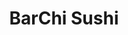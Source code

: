 ---
layout: place
title: BarChi Sushi
permalink: /texas/austin/barchi-sushi.html
stateAbbr: TX
stateName: Texas
cityName: Austin
seo:
  type: restaurant
  links: http://www.barchisushi.com/
place_id: ChIJk5k9kQi1RIYRO2s3u2CYNBs
photos:
  - name: >-
      places/ChIJk5k9kQi1RIYRO2s3u2CYNBs/photos/AeeoHcIHPhJfMOfdsAeuPbT6O2LFXQ6QFh5jZ_yzPPBjKlBgG4Y7Pfjt3sKmR2ufSgREPADvFe3RUFnVpRQJZL0YS9mGnXwOw31eV6i54CYB9sQcw2c-eXo6XPFamxgoQII8VwSTDJCOFDkdiIAL4aIFLbYTfA8h5DuGT2CNo1RcYsfoAiWlS3k1sDvsOu1zTevoCT8zR_dc2l_kOQVh8ZAKaHf9nBU-yBYFfvONulGl73FbYojAVTE5XNemvBv1MaEClCXWFsHETvOLifR0AJSHjt29nmC_ccnM_8QZ2MveEfn8mA
    widthPx: 4000
    heightPx: 2252
    authorAttributions:
      - displayName: BarChi Sushi
        uri: https://maps.google.com/maps/contrib/104192232395758095803
        photoUri: >-
          https://lh3.googleusercontent.com/a-/ALV-UjXRqZNn6O20k5NW8e-tsRadYn4fbHWzvra3cgTkUXkvsu1_SBDj=s100-p-k-no-mo
    flagContentUri: >-
      https://www.google.com/local/imagery/report/?cb_client=maps_api_places.places_api&image_key=!1e10!2sAF1QipOAo3UXDMY3zIYGbZMOzSNAU92oOA8t_hHv-Jaa&hl=en-US
    googleMapsUri: >-
      https://www.google.com/maps/place//data=!3m4!1e2!3m2!1sAF1QipOAo3UXDMY3zIYGbZMOzSNAU92oOA8t_hHv-Jaa!2e10!4m2!3m1!1s0x8644b508913d9993:0x1b349860bb376b3b
  - name: >-
      places/ChIJk5k9kQi1RIYRO2s3u2CYNBs/photos/AeeoHcIVjtMfXkFfdPmUamw2izEm_yOA7JHxr4NwcRKR3C1Dc4PvIFbbMNukztMgCLG3VJbZ6GdgdxSgDqV-smo_TriuyPZcT2q9XPRMX54I7y3Smg3i_ioCLSqoqEnkr7Ndwgl9e9uOHebVScYtqoLDkCEmeb9F6azi288izESoJHMPbB_CYRm9_SpNJZ2FD3eMj8ueL9hhSbHgRmXG7KuizNeLVD_G6XNhCjLCK1GPwrbB1qeskmqK21OHeGY2kOlMq121Uk4RK9vKFda84JJg_Pz6b2FNLVu1xq6zakYQqwMBgw
    widthPx: 1440
    heightPx: 810
    authorAttributions:
      - displayName: BarChi Sushi
        uri: https://maps.google.com/maps/contrib/104192232395758095803
        photoUri: >-
          https://lh3.googleusercontent.com/a-/ALV-UjXRqZNn6O20k5NW8e-tsRadYn4fbHWzvra3cgTkUXkvsu1_SBDj=s100-p-k-no-mo
    flagContentUri: >-
      https://www.google.com/local/imagery/report/?cb_client=maps_api_places.places_api&image_key=!1e10!2sAF1QipOr7lCx-jYNh_UEZPoKtP0nc_a1nN-oagpZGCZm&hl=en-US
    googleMapsUri: >-
      https://www.google.com/maps/place//data=!3m4!1e2!3m2!1sAF1QipOr7lCx-jYNh_UEZPoKtP0nc_a1nN-oagpZGCZm!2e10!4m2!3m1!1s0x8644b508913d9993:0x1b349860bb376b3b
  - name: >-
      places/ChIJk5k9kQi1RIYRO2s3u2CYNBs/photos/AeeoHcLBR7_3RRu1Z8_hIGUPgOJ0GqTSe1lyqOvqxmv_jXIRspK1DHO_uPcAqEq6vaSnwGQHqbwwd0cjpqMqubu3ocLrf0m1tDLuYJAotiPYSVZucMXVdn3M36Wnp12kQUfJmndBN3V6cfOb5YH9FiwJzCCtISXw-7Wkxe_1U-aXgp1I4Q2odrVLb7ldVOhJH14UvQTbyoA_MEfVMdXSiC7tMFZ4No2l5SasWAPmo2G_UTT6TyHURM8C2LQZitHGOBsfyOSrO0svwcO2_VXRC4kKBsGcH7tT-09uoBmtKzb4XjumXA
    widthPx: 1080
    heightPx: 1897
    authorAttributions:
      - displayName: BarChi Sushi
        uri: https://maps.google.com/maps/contrib/104192232395758095803
        photoUri: >-
          https://lh3.googleusercontent.com/a-/ALV-UjXRqZNn6O20k5NW8e-tsRadYn4fbHWzvra3cgTkUXkvsu1_SBDj=s100-p-k-no-mo
    flagContentUri: >-
      https://www.google.com/local/imagery/report/?cb_client=maps_api_places.places_api&image_key=!1e10!2sAF1QipOYuvLZMPAxOurecd1kY2Q1wwulAn9fHfcfICnp&hl=en-US
    googleMapsUri: >-
      https://www.google.com/maps/place//data=!3m4!1e2!3m2!1sAF1QipOYuvLZMPAxOurecd1kY2Q1wwulAn9fHfcfICnp!2e10!4m2!3m1!1s0x8644b508913d9993:0x1b349860bb376b3b
  - name: >-
      places/ChIJk5k9kQi1RIYRO2s3u2CYNBs/photos/AeeoHcK4AwJSQjVGoFkkymF_B6H0rCMK6CHn9OOGb-609IeDat6ZKQUY6doy84JOy34E_YFn5PrHGlnJmVzW7NDo0uGFhZTm-3_xP3M6hHrHpMEPBeluU12JrKj0pT5lvq20YXkyj-BtdjBH8MMFlojAKcwwn42ZvxBCWwboNfoQnju4sfJLovpQXeVN6IBzSSCUtxuuLRknarTzmi86zYcRwwHdbMszAcDyiu8Wmv-SSzLIddF69ULV_iiQBtXLMtQAyenxv9JvI9PzuwICzbmuPipnZSNtpnkuv_Sc1bDeUBf-Tw
    widthPx: 1080
    heightPx: 754
    authorAttributions:
      - displayName: BarChi Sushi
        uri: https://maps.google.com/maps/contrib/104192232395758095803
        photoUri: >-
          https://lh3.googleusercontent.com/a-/ALV-UjXRqZNn6O20k5NW8e-tsRadYn4fbHWzvra3cgTkUXkvsu1_SBDj=s100-p-k-no-mo
    flagContentUri: >-
      https://www.google.com/local/imagery/report/?cb_client=maps_api_places.places_api&image_key=!1e10!2sAF1QipOsx9TrA1u2EI2dVs8JFXdDmFACu2J8gppXupf5&hl=en-US
    googleMapsUri: >-
      https://www.google.com/maps/place//data=!3m4!1e2!3m2!1sAF1QipOsx9TrA1u2EI2dVs8JFXdDmFACu2J8gppXupf5!2e10!4m2!3m1!1s0x8644b508913d9993:0x1b349860bb376b3b
  - name: >-
      places/ChIJk5k9kQi1RIYRO2s3u2CYNBs/photos/AeeoHcJeWNVJ0V2aYzAhF8feU_5gS-QNpyqXBBq-3RIhwsbkfp31CWkT2vxQfZD2eyPWPmxCB1O2w4N8mSmP9DnKozqeA7kAhzUcfT0O2MwkeL3KevISXOIS-R2k39-2PslPjjynyMH1g3NqmkJqupoOac48RnPEvNkJHk8qpr58-fCqJ3RAAFtf2AdZtZhbPHJojNTVaK_swvIbuODRKXffip5jfQtLuNywCO2GeZ5Pq-l5_6bieFg-QkeLrRsSu-uh2byt08n91zgF_0aBlbqtGKREhm_07xfdJb_83Wr6DPWPMQ
    widthPx: 2344
    heightPx: 2252
    authorAttributions:
      - displayName: BarChi Sushi
        uri: https://maps.google.com/maps/contrib/104192232395758095803
        photoUri: >-
          https://lh3.googleusercontent.com/a-/ALV-UjXRqZNn6O20k5NW8e-tsRadYn4fbHWzvra3cgTkUXkvsu1_SBDj=s100-p-k-no-mo
    flagContentUri: >-
      https://www.google.com/local/imagery/report/?cb_client=maps_api_places.places_api&image_key=!1e10!2sAF1QipO-3qPAUelvkdscvyvIo_Lov0WkJ33us9oV83-l&hl=en-US
    googleMapsUri: >-
      https://www.google.com/maps/place//data=!3m4!1e2!3m2!1sAF1QipO-3qPAUelvkdscvyvIo_Lov0WkJ33us9oV83-l!2e10!4m2!3m1!1s0x8644b508913d9993:0x1b349860bb376b3b
  - name: >-
      places/ChIJk5k9kQi1RIYRO2s3u2CYNBs/photos/AeeoHcIBX2ZVkMvqHM2yRUPwF7APqalsHLeBDpmT6Tra9N1Zb5WQLgYntmJI9YOVjSaxjn1mfR_PDCeh6psSeIo2Gpj101HuHhKv96osKm1eOzHaalrTwv-OYcBCsda9U7eBbcJR7VCwsP0fPIfWCp4r8_oLF8eIU_Tbr_m5MG7zyPVWO5dZEnMJJy-arFzAiSv5XXg140IvrHz1wsBWQjRqgrKyrDEdga5ZBG8c0dx5Tvkj2KdjoVSCpN4k274ruu4bFEdytHBFoG0Iz-8A7dTdo4WfQ8tjPo1Vpx2yBleuE8o45g
    widthPx: 1080
    heightPx: 1091
    authorAttributions:
      - displayName: BarChi Sushi
        uri: https://maps.google.com/maps/contrib/104192232395758095803
        photoUri: >-
          https://lh3.googleusercontent.com/a-/ALV-UjXRqZNn6O20k5NW8e-tsRadYn4fbHWzvra3cgTkUXkvsu1_SBDj=s100-p-k-no-mo
    flagContentUri: >-
      https://www.google.com/local/imagery/report/?cb_client=maps_api_places.places_api&image_key=!1e10!2sAF1QipMZJBisFs1y5Cgv-BRIoYKKg95EZXWKHKj66RFD&hl=en-US
    googleMapsUri: >-
      https://www.google.com/maps/place//data=!3m4!1e2!3m2!1sAF1QipMZJBisFs1y5Cgv-BRIoYKKg95EZXWKHKj66RFD!2e10!4m2!3m1!1s0x8644b508913d9993:0x1b349860bb376b3b
  - name: >-
      places/ChIJk5k9kQi1RIYRO2s3u2CYNBs/photos/AeeoHcLT7FU9lvNYKsPfmljrxaPF44WvLjZ5HgS1CvV49xQ-EXd3fPWCndm3_N7hc3rrlXujIJZF9W43jjX5sHmu0BvWWTRWMpDdTFJ6YbNWHC5V-zn38brY4-rRNBVlQo7x1_KIruSdtNoeFZica3Jh8CtZe8siK5t_WVplRDPxPxvFMeO8GZKzjKkOfMPjqReF73SWRe13gkzhQzdWcsZugUR5sbqH-azxN7y9QUujngV21ZrJ8Jx8EXgUdgDfQ4u-oEzH6wPif0FEPZlH8iW5wp2NSewmbp-5H25TmCJqZAg52VsKvCdG_PDMuv07eRR9khS0IVxCGU2pvXzIvSrwlPNaNILfFZ1ciweo_OC4-7reSwnSOvnip3QhH56T9Lk8knA1OJJIK0_QbbpvjtjC25NzJ5Xms6Y2rXs09WKn66o
    widthPx: 655
    heightPx: 621
    authorAttributions:
      - displayName: Hali Thomas
        uri: https://maps.google.com/maps/contrib/103364965997533486366
        photoUri: >-
          https://lh3.googleusercontent.com/a-/ALV-UjV6wKeTnwI2nwJVIL3LWr0E02Lj5TUEZekGtoytLK-zMyWwsfHf=s100-p-k-no-mo
    flagContentUri: >-
      https://www.google.com/local/imagery/report/?cb_client=maps_api_places.places_api&image_key=!1e10!2sCIHM0ogKEICAgIDO6bOeOQ&hl=en-US
    googleMapsUri: >-
      https://www.google.com/maps/place//data=!3m4!1e2!3m2!1sCIHM0ogKEICAgIDO6bOeOQ!2e10!4m2!3m1!1s0x8644b508913d9993:0x1b349860bb376b3b
  - name: >-
      places/ChIJk5k9kQi1RIYRO2s3u2CYNBs/photos/AeeoHcIA3kUTGoglOjGEWmLYAXQwGL-v7ZOpog48s5bINmBB8PGfS4SPijkarWgSu2UsR-wGxE6jdyT7rLbosn9ivpkigh8Iu5MLkxz9t9UJqI6YlVgrB0KkZ4F_SpyYQfI7aFIa40WL3q8D4tZOAM2FGU-jlz2JtBzUSbKadPBIcVC_IVFScPUd6ueRtcl0Ctp9f6kgZs7QJYBsJTeHd3Otx8jmYdiDFWfG6-btGuWk_IS6fPuz59Ib1psLx9goF_FBHXerV_8vEBBaEEyWigSajQ3Q_o0cREy8AVfkF2rtJrJWv6sEh05A0SYbOrOtuJgV0SNVAhNwfH5ZrzuMoOj7Mrrf-EsSa7lmq93RVBWpYzHWm_z2q64Ik3AntagiwppnFZo86-qC-hZ_UEUA_TmQpnTQQNV8NP3lcD_1tZ2mtL9O67luQ8nlGWCOSYLhJ6GK
    widthPx: 4080
    heightPx: 3072
    authorAttributions:
      - displayName: Joshua Kleinstreuer
        uri: https://maps.google.com/maps/contrib/107923672981403227363
        photoUri: >-
          https://lh3.googleusercontent.com/a-/ALV-UjXlsCSKlpKAVFoz_fJRTPjjS098QS8XaL8TuAbVPBqU2zu5ztzj7Q=s100-p-k-no-mo
    flagContentUri: >-
      https://www.google.com/local/imagery/report/?cb_client=maps_api_places.places_api&image_key=!1e10!2sCIABIhADycKzLghhtWfOHhYAAiFi&hl=en-US
    googleMapsUri: >-
      https://www.google.com/maps/place//data=!3m4!1e2!3m2!1sCIABIhADycKzLghhtWfOHhYAAiFi!2e10!4m2!3m1!1s0x8644b508913d9993:0x1b349860bb376b3b
  - name: >-
      places/ChIJk5k9kQi1RIYRO2s3u2CYNBs/photos/AeeoHcIr906AgfZWEDkzKEZ8aazd0YD5jvANUmY63D7c47a4N86n5IsDSfMvKHxg5Jn_zuOeEtp3lv19arFRNw4SNPYzNBePrGEnwlXE01NO0fh3Fe8hZ6XrwiWVWbEo0EezQhAOtvDlPbpfL8xEGe-FkCGaasx2W68DxDC-wZmgHBKYlxqQCttAo0iCI_W5C12NdPhoo-YFs6V-68FWGpGtkylDa91ADt7DPgEvr-JJJ9vZvFr-mezWeQfeilGDyUnIA5Uh63z-Lou2ojH5XzLPCkM9d_bRgMJeZ-_-o_JHDsrQQQ
    widthPx: 1802
    heightPx: 2252
    authorAttributions:
      - displayName: BarChi Sushi
        uri: https://maps.google.com/maps/contrib/104192232395758095803
        photoUri: >-
          https://lh3.googleusercontent.com/a-/ALV-UjXRqZNn6O20k5NW8e-tsRadYn4fbHWzvra3cgTkUXkvsu1_SBDj=s100-p-k-no-mo
    flagContentUri: >-
      https://www.google.com/local/imagery/report/?cb_client=maps_api_places.places_api&image_key=!1e10!2sAF1QipMVzltSEzBFxI6Gq-0fbsQlzCaWk--NMYYamuYv&hl=en-US
    googleMapsUri: >-
      https://www.google.com/maps/place//data=!3m4!1e2!3m2!1sAF1QipMVzltSEzBFxI6Gq-0fbsQlzCaWk--NMYYamuYv!2e10!4m2!3m1!1s0x8644b508913d9993:0x1b349860bb376b3b
  - name: >-
      places/ChIJk5k9kQi1RIYRO2s3u2CYNBs/photos/AeeoHcICLe8VyvS2KNhNmkCmDbrr5Xhwst8iuhU3WiAGeJUImWPhSNDgB1Zs4hZdxGy-x1cCclRllLdTlYCfiibjHupGGByLzT80w0ppFK67v_iDgt-MFx1maZNIgf_4NENhqWMd4g5DUrUrlItOYMXjFhL_VXz22x5zCUiBSHqcafpqZfPEqiM9gSzsebxeuB0Av_1q13a9q2rYnCrhvw2XMmbeyZPLhJ4_SSs2PwbTe9NFWEf9O5pPrG9hqNtVceN93fKzfnMKYOb-fp-bXTWjzNB_Lbp8RCXcnsipmXzxMGzWQg
    widthPx: 4000
    heightPx: 2252
    authorAttributions:
      - displayName: BarChi Sushi
        uri: https://maps.google.com/maps/contrib/104192232395758095803
        photoUri: >-
          https://lh3.googleusercontent.com/a-/ALV-UjXRqZNn6O20k5NW8e-tsRadYn4fbHWzvra3cgTkUXkvsu1_SBDj=s100-p-k-no-mo
    flagContentUri: >-
      https://www.google.com/local/imagery/report/?cb_client=maps_api_places.places_api&image_key=!1e10!2sAF1QipNrKzR-tBAXM2kRrJU7BkPKCD1tEMeX-WK2Kv7r&hl=en-US
    googleMapsUri: >-
      https://www.google.com/maps/place//data=!3m4!1e2!3m2!1sAF1QipNrKzR-tBAXM2kRrJU7BkPKCD1tEMeX-WK2Kv7r!2e10!4m2!3m1!1s0x8644b508913d9993:0x1b349860bb376b3b
address: 206 Colorado St, Austin, TX 78701, USA
street: 206 Colorado St
city: Austin
state: TX
zip: '78701'
country: USA
neighborhood: Downtown Austin
latitude: '30.265284'
longitude: '-97.745595'
accessibility_options:
  wheelchairAccessibleParking: true
  wheelchairAccessibleEntrance: true
  wheelchairAccessibleRestroom: true
  wheelchairAccessibleSeating: true
business_status: OPERATIONAL
name: BarChi Sushi
google_maps_links:
  directionsUri: >-
    https://www.google.com/maps/dir//''/data=!4m7!4m6!1m1!4e2!1m2!1m1!1s0x8644b508913d9993:0x1b349860bb376b3b!3e0
  placeUri: https://maps.google.com/?cid=1960359279038262075
  writeAReviewUri: >-
    https://www.google.com/maps/place//data=!4m3!3m2!1s0x8644b508913d9993:0x1b349860bb376b3b!12e1
  reviewsUri: >-
    https://www.google.com/maps/place//data=!4m4!3m3!1s0x8644b508913d9993:0x1b349860bb376b3b!9m1!1b1
  photosUri: >-
    https://www.google.com/maps/place//data=!4m3!3m2!1s0x8644b508913d9993:0x1b349860bb376b3b!10e5
primary_type: Sushi Restaurant
opening_hours:
  openNow: true
  periods:
    - open:
        day: 0
        hour: 15
        minute: 0
      close:
        day: 0
        hour: 22
        minute: 0
    - open:
        day: 1
        hour: 11
        minute: 0
      close:
        day: 1
        hour: 14
        minute: 0
    - open:
        day: 1
        hour: 16
        minute: 0
      close:
        day: 1
        hour: 22
        minute: 0
    - open:
        day: 2
        hour: 11
        minute: 0
      close:
        day: 2
        hour: 14
        minute: 0
    - open:
        day: 2
        hour: 16
        minute: 0
      close:
        day: 2
        hour: 22
        minute: 0
    - open:
        day: 3
        hour: 11
        minute: 0
      close:
        day: 3
        hour: 14
        minute: 0
    - open:
        day: 3
        hour: 16
        minute: 0
      close:
        day: 3
        hour: 22
        minute: 0
    - open:
        day: 4
        hour: 11
        minute: 0
      close:
        day: 4
        hour: 14
        minute: 0
    - open:
        day: 4
        hour: 16
        minute: 0
      close:
        day: 4
        hour: 22
        minute: 0
    - open:
        day: 5
        hour: 11
        minute: 0
      close:
        day: 5
        hour: 14
        minute: 0
    - open:
        day: 5
        hour: 16
        minute: 0
      close:
        day: 6
        hour: 0
        minute: 0
    - open:
        day: 6
        hour: 16
        minute: 0
      close:
        day: 0
        hour: 0
        minute: 0
  weekdayDescriptions:
    - 'Monday: 11:00 AM – 2:00 PM, 4:00 – 10:00 PM'
    - 'Tuesday: 11:00 AM – 2:00 PM, 4:00 – 10:00 PM'
    - 'Wednesday: 11:00 AM – 2:00 PM, 4:00 – 10:00 PM'
    - 'Thursday: 11:00 AM – 2:00 PM, 4:00 – 10:00 PM'
    - 'Friday: 11:00 AM – 2:00 PM, 4:00 PM – 12:00 AM'
    - 'Saturday: 4:00 PM – 12:00 AM'
    - 'Sunday: 3:00 – 10:00 PM'
  nextCloseTime: '2025-05-04T05:00:00Z'
secondary_opening_hours:
  - openNow: true
    periods:
      - open:
          day: 0
          hour: 15
          minute: 0
        close:
          day: 0
          hour: 22
          minute: 0
      - open:
          day: 1
          hour: 16
          minute: 0
        close:
          day: 1
          hour: 19
          minute: 0
      - open:
          day: 2
          hour: 16
          minute: 0
        close:
          day: 2
          hour: 19
          minute: 0
      - open:
          day: 3
          hour: 16
          minute: 0
        close:
          day: 3
          hour: 19
          minute: 0
      - open:
          day: 4
          hour: 16
          minute: 0
        close:
          day: 4
          hour: 19
          minute: 0
      - open:
          day: 5
          hour: 16
          minute: 0
        close:
          day: 5
          hour: 19
          minute: 0
      - open:
          day: 5
          hour: 22
          minute: 0
        close:
          day: 6
          hour: 0
          minute: 0
      - open:
          day: 6
          hour: 16
          minute: 0
        close:
          day: 6
          hour: 19
          minute: 0
      - open:
          day: 6
          hour: 22
          minute: 0
        close:
          day: 0
          hour: 0
          minute: 0
    weekdayDescriptions:
      - 'Monday: 4:00 – 7:00 PM'
      - 'Tuesday: 4:00 – 7:00 PM'
      - 'Wednesday: 4:00 – 7:00 PM'
      - 'Thursday: 4:00 – 7:00 PM'
      - 'Friday: 4:00 – 7:00 PM, 10:00 PM – 12:00 AM'
      - 'Saturday: 4:00 – 7:00 PM, 10:00 PM – 12:00 AM'
      - 'Sunday: 3:00 – 10:00 PM'
    secondaryHoursType: HAPPY_HOUR
    nextCloseTime: '2025-05-04T00:00:00Z'
phone: (512) 382-5557
price_level: PRICE_LEVEL_MODERATE
price_range: null
rating: '4.4'
rating_count: 1061
website: http://www.barchisushi.com/
description: >-
  Discover BarChi Sushi in Austin, TX$$$BarChi Sushi in Austin, TX, stands out
  as a top-rated spot for fresh sushi and Japanese-inspired small plates, set in
  a cozy and romantic atmosphere that invites relaxation. This sushi restaurant
  near you offers enticing happy hour specials, making it an accessible choice
  for enjoying flavorful rolls and appetizers without breaking the bank. With
  thoughtful features like wheelchair-accessible entrances and outdoor seating,
  it caters to a wide range of diners seeking a comfortable meal. The modern
  vibe and variety of options ensure it's a go-to for anyone exploring the best
  sushi experiences in the area, blending affordability with quality in a
  welcoming space.
generative_summary: >-
  Discover BarChi Sushi in Austin, TX$$$BarChi Sushi in Austin, TX, stands out
  as a top-rated spot for fresh sushi and Japanese-inspired small plates, set in
  a cozy and romantic atmosphere that invites relaxation. This sushi restaurant
  near you offers enticing happy hour specials, making it an accessible choice
  for enjoying flavorful rolls and appetizers without breaking the bank. With
  thoughtful features like wheelchair-accessible entrances and outdoor seating,
  it caters to a wide range of diners seeking a comfortable meal. The modern
  vibe and variety of options ensure it's a go-to for anyone exploring the best
  sushi experiences in the area, blending affordability with quality in a
  welcoming space.
generative_disclosure: Summarized by AI using the Grok-3-Mini model.
reviews:
  - name: >-
      places/ChIJk5k9kQi1RIYRO2s3u2CYNBs/reviews/ChdDSUhNMG9nS0VJQ0FnTUNnM01LcXRRRRAB
    relativePublishTimeDescription: 2 months ago
    rating: 5
    text:
      text: >-
        BarChi Sushi offers a fantastic happy hour menu with a wide variety of
        appetizers, sushi nigiri, rolls, and more to choose from. The sushi and
        appetizers were B+ but considering the price was an A. While the drink
        selection was somewhat limited, the quality was still impressive,
        complementing the dishes well.


        One thing I wish I knew was they have validated parking in certain
        nearby garages. The atmosphere was also nice for a date – the low-lit
        vibe gave it an evening dinner feel even in the middle of the day.
        Overall, BarChi Sushi is a great spot for delicious food and a cool
        ambiance, especially during happy hour.
      languageCode: en
    originalText:
      text: >-
        BarChi Sushi offers a fantastic happy hour menu with a wide variety of
        appetizers, sushi nigiri, rolls, and more to choose from. The sushi and
        appetizers were B+ but considering the price was an A. While the drink
        selection was somewhat limited, the quality was still impressive,
        complementing the dishes well.


        One thing I wish I knew was they have validated parking in certain
        nearby garages. The atmosphere was also nice for a date – the low-lit
        vibe gave it an evening dinner feel even in the middle of the day.
        Overall, BarChi Sushi is a great spot for delicious food and a cool
        ambiance, especially during happy hour.
      languageCode: en
    authorAttribution:
      displayName: Quentin Scott
      uri: https://www.google.com/maps/contrib/117997783372859796643/reviews
      photoUri: >-
        https://lh3.googleusercontent.com/a-/ALV-UjUh9faX3vSrpJDs7mMJFHEEi4BU8BmsqdU6RNnAioFlScZcoWgJ=s128-c0x00000000-cc-rp-mo-ba4
    publishTime: '2025-02-15T03:43:53.023768Z'
    flagContentUri: >-
      https://www.google.com/local/review/rap/report?postId=ChdDSUhNMG9nS0VJQ0FnTUNnM01LcXRRRRAB&d=17924085&t=1
    googleMapsUri: >-
      https://www.google.com/maps/reviews/data=!4m6!14m5!1m4!2m3!1sChdDSUhNMG9nS0VJQ0FnTUNnM01LcXRRRRAB!2m1!1s0x8644b508913d9993:0x1b349860bb376b3b
  - name: >-
      places/ChIJk5k9kQi1RIYRO2s3u2CYNBs/reviews/ChZDSUhNMG9nS0VJQ0FnTUNBak16UWVREAE
    relativePublishTimeDescription: 3 months ago
    rating: 4
    text:
      text: >-
        Overall a decent sushi restaurant with fresh ingredients. However, I
        just can’t give 5 stars to a Japanese restaurant which uses fake wasabi
        (colored horseradish with some seasoning). Also no (obvious) dedicated
        parking… the “free street parking” is just never available because it’s
        close to 6th street - good luck finding where to park
      languageCode: en
    originalText:
      text: >-
        Overall a decent sushi restaurant with fresh ingredients. However, I
        just can’t give 5 stars to a Japanese restaurant which uses fake wasabi
        (colored horseradish with some seasoning). Also no (obvious) dedicated
        parking… the “free street parking” is just never available because it’s
        close to 6th street - good luck finding where to park
      languageCode: en
    authorAttribution:
      displayName: Anton S.
      uri: https://www.google.com/maps/contrib/118018933681888379139/reviews
      photoUri: >-
        https://lh3.googleusercontent.com/a-/ALV-UjUWwYyXm9QC53xdcYQo-cbblrDEM65S8LQ4a-wTQnPh1lJMK5pA=s128-c0x00000000-cc-rp-mo-ba7
    publishTime: '2025-01-29T23:56:35.074757Z'
    flagContentUri: >-
      https://www.google.com/local/review/rap/report?postId=ChZDSUhNMG9nS0VJQ0FnTUNBak16UWVREAE&d=17924085&t=1
    googleMapsUri: >-
      https://www.google.com/maps/reviews/data=!4m6!14m5!1m4!2m3!1sChZDSUhNMG9nS0VJQ0FnTUNBak16UWVREAE!2m1!1s0x8644b508913d9993:0x1b349860bb376b3b
  - name: >-
      places/ChIJk5k9kQi1RIYRO2s3u2CYNBs/reviews/ChZDSUhNMG9nS0VJQ0FnSUNYd0xXdENnEAE
    relativePublishTimeDescription: 6 months ago
    rating: 5
    text:
      text: >-
        This is my second time here and it was delicious. We came for happy hour
        and got to try a bunch of things at good price. The pizza with the
        truffle oil is a must. The bacon wrapped scallops hit the spot. I must
        return to taste all the Nigiri options. Everything was fresh and melted
        in my mouth. The tempura cheesecake dessert was a perfect way to finish
        the evening. The drinks were tasty and strong.
      languageCode: en
    originalText:
      text: >-
        This is my second time here and it was delicious. We came for happy hour
        and got to try a bunch of things at good price. The pizza with the
        truffle oil is a must. The bacon wrapped scallops hit the spot. I must
        return to taste all the Nigiri options. Everything was fresh and melted
        in my mouth. The tempura cheesecake dessert was a perfect way to finish
        the evening. The drinks were tasty and strong.
      languageCode: en
    authorAttribution:
      displayName: Karina Maldonado
      uri: https://www.google.com/maps/contrib/102221301587652315116/reviews
      photoUri: >-
        https://lh3.googleusercontent.com/a-/ALV-UjX6Xf0-eFlbk92C43JwP1fsNEKoxn5574XkyUlwvZyfmw1pQ_8=s128-c0x00000000-cc-rp-mo-ba4
    publishTime: '2024-10-12T05:55:59.764593Z'
    flagContentUri: >-
      https://www.google.com/local/review/rap/report?postId=ChZDSUhNMG9nS0VJQ0FnSUNYd0xXdENnEAE&d=17924085&t=1
    googleMapsUri: >-
      https://www.google.com/maps/reviews/data=!4m6!14m5!1m4!2m3!1sChZDSUhNMG9nS0VJQ0FnSUNYd0xXdENnEAE!2m1!1s0x8644b508913d9993:0x1b349860bb376b3b
  - name: >-
      places/ChIJk5k9kQi1RIYRO2s3u2CYNBs/reviews/ChdDSUhNMG9nS0VJQ0FnTUNRbktuWWtnRRAB
    relativePublishTimeDescription: 2 months ago
    rating: 5
    text:
      text: >-
        Food was good. Had a mocktail, a sushi roll and the creme brulee for
        dessert. Enjoyed every bite.
      languageCode: en
    originalText:
      text: >-
        Food was good. Had a mocktail, a sushi roll and the creme brulee for
        dessert. Enjoyed every bite.
      languageCode: en
    authorAttribution:
      displayName: Brenda
      uri: https://www.google.com/maps/contrib/107585476333545109282/reviews
      photoUri: >-
        https://lh3.googleusercontent.com/a-/ALV-UjVrtSjuG6egRxJ4cLwBT_TJaSUjpTUJRsB9D4krg3Hg1wnF1tH4=s128-c0x00000000-cc-rp-mo
    publishTime: '2025-03-02T20:26:42.589121Z'
    flagContentUri: >-
      https://www.google.com/local/review/rap/report?postId=ChdDSUhNMG9nS0VJQ0FnTUNRbktuWWtnRRAB&d=17924085&t=1
    googleMapsUri: >-
      https://www.google.com/maps/reviews/data=!4m6!14m5!1m4!2m3!1sChdDSUhNMG9nS0VJQ0FnTUNRbktuWWtnRRAB!2m1!1s0x8644b508913d9993:0x1b349860bb376b3b
  - name: >-
      places/ChIJk5k9kQi1RIYRO2s3u2CYNBs/reviews/ChdDSUhNMG9nS0VJQ0FnTURRdGVLNi1RRRAB
    relativePublishTimeDescription: a month ago
    rating: 5
    text:
      text: >-
        We had an excellent time at BarChi Sushi. The atmosphere is high-end and
        most of the dishes were really good. The hamachi was surprisingly not
        very flavorful, but everything else was definitely 5 star.


        We went on a Sunday and they had all day happy hour so the bill was
        really affordable. Great experience!!
      languageCode: en
    originalText:
      text: >-
        We had an excellent time at BarChi Sushi. The atmosphere is high-end and
        most of the dishes were really good. The hamachi was surprisingly not
        very flavorful, but everything else was definitely 5 star.


        We went on a Sunday and they had all day happy hour so the bill was
        really affordable. Great experience!!
      languageCode: en
    authorAttribution:
      displayName: Dan Magstadt
      uri: https://www.google.com/maps/contrib/105273982297788483741/reviews
      photoUri: >-
        https://lh3.googleusercontent.com/a-/ALV-UjVpflFbGLAV7VpdLW-v6ftcM-KlhPvKbDVuOyafWznOy50UihFp4w=s128-c0x00000000-cc-rp-mo-ba4
    publishTime: '2025-03-12T19:22:13.346779Z'
    flagContentUri: >-
      https://www.google.com/local/review/rap/report?postId=ChdDSUhNMG9nS0VJQ0FnTURRdGVLNi1RRRAB&d=17924085&t=1
    googleMapsUri: >-
      https://www.google.com/maps/reviews/data=!4m6!14m5!1m4!2m3!1sChdDSUhNMG9nS0VJQ0FnTURRdGVLNi1RRRAB!2m1!1s0x8644b508913d9993:0x1b349860bb376b3b
review_summary: >-
  What Customers Are Saying$$$Visitors often highlight the fantastic happy hour
  deals at this sushi spot, praising the wide array of affordable appetizers and
  fresh rolls that deliver great value and taste. Many enjoy the overall quality
  of the food, with dishes noted for their freshness and ability to satisfy
  cravings for Japanese flavors. The atmosphere gets thumbs up for its romantic
  and chill vibe, making it a solid pick for casual outings or dates. While a
  few mention occasional slowdowns in service, the positives like delicious
  selections and welcoming feel keep the feedback upbeat. If you're on the hunt
  for reliable sushi places nearby, this location frequently earns nods for its
  enjoyable dining experience.
review_disclosure: Summarized by AI using the Grok-3-Mini model.
parking_options:
  freeStreetParking: true
payment_options:
  acceptsCreditCards: true
  acceptsDebitCards: true
  acceptsCashOnly: false
  acceptsNfc: true
allow_dogs: null
curbside_pickup: true
delivery: true
dine_in: true
good_for_children: true
good_for_groups: true
good_for_sports: false
live_music: false
menu_for_children: false
outdoor_seating: true
reservable: true
restroom: true
serves_beer: true
serves_breakfast: false
serves_brunch: false
serves_cocktails: true
serves_coffee: null
serves_dinner: true
serves_dessert: true
serves_lunch: true
serves_vegetarian_food: null
serves_wine: true
takeout: true
update_category: atmosphere
places_description: >-
  Sushi, small plates & happy-hour specials on rolls & drinks are served in a
  modern setting.

---